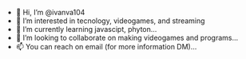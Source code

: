 - 👋 Hi, I’m @ivanva104
- 👀 I’m interested in tecnology, videogames, and streaming
- 🌱 I’m currently learning javascipt, phyton...
- 💞️ I’m looking to collaborate  on making videogames and programs...
- 📫 You can reach on email (for more information DM)...

<!---
ivanva104/ivanva104 is a ✨ special ✨ repository because its `README.md` (this file) appears on your GitHub profile.
You can click the Preview link to take a look at your changes.
--->

